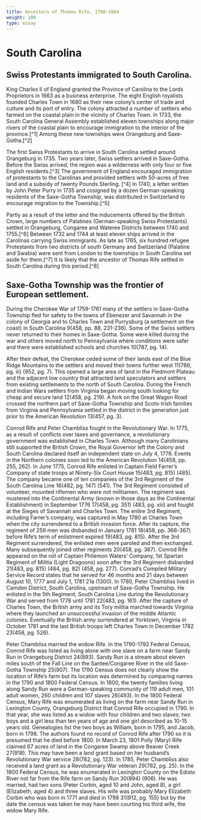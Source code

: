 ```yaml
---
title: Ancestors of Thomas Rife, 1780-1864
weight: 100
type: essay
---
```


# South Carolina

## Swiss Protestants immigrated to South Carolina.

King Charles II of England granted the Province of Carolina to the Lords Proprietors in 1663 as a business enterprise. The eight English royalists founded Charles Town in 1680 as their new colony’s center of trade and culture and its port of entry. The colony attracted a number of settlers who farmed on the coastal plain in the vicinity of Charles Town. In 1733, the South Carolina General Assembly established eleven townships along major rivers of the coastal plain to encourage immigration to the interior of the province.[^1] Among these new townships were Orangeburg and Saxe-Gotha.[^2]

The first Swiss Protestants to arrive in South Carolina settled around Orangeburg in 1735. Two years later, Swiss settlers arrived in Saxe-Gotha. Before the Swiss arrived, the region was a wilderness with only four or five English residents.[^3] The government of England encouraged immigration of protestants to the Carolinas and provided settlers with 50-acres of free land and a subsidy of twenty Pounds Sterling. [^4] In 1740, a letter written by John Peter Purry in 1735 and cosigned by a dozen German-speaking residents of the Saxe-Gotha Township, was distributed in Switzerland to encourage migration to the Township.[^5]

Partly as a result of the letter and the inducements offered by the British Crown, large numbers of Palatines (German-speaking Swiss Protestants) settled in Orangeburg, Congaree and Wateree Districts between 1740 and 1755.[^6] Between 1732 and 1744 at least eleven ships arrived in the Carolinas carrying Swiss immigrants. As late as 1765, six hundred refugee Protestants from two districts of south Germany and Switzerland (Palatine and Swabia) were sent from London to the townships in South Carolina set aside for them.[^7] It is likely that the ancestor of Thomas Rife settled in South Carolina during this period.[^8]

## Saxe-Gotha Township was the frontier of European settlement.

During the Cherokee War of 1759-1761 many of the settlers in Saxe-Gotha Township fled for safety to the towns of Ebenezer and Savannah in the colony of Georgia and to Charles Town and Purrysburg (a settlement on the coast) in South Carolina 9(458, pp. 88, 231-236). Some of the Swiss settlers never returned to their homes in Saxe-Gotha. Some were killed during the war and others moved north to Pennsylvania where conditions were safer and there were established schools and churches 10(787, pg. 14).

After their defeat, the Cherokee ceded some of their lands east of the Blue Ridge Mountains to the settlers and moved their towns further west 11(786, pg. iii) (952, pg. 7). This opened a large area of land in the Piedmont Plateau and the adjacent low country that attracted land speculators and settlers from existing settlements to the north of South Carolina. During the French and Indian Wars settlers from Virginia began moving south looking for cheap and secure land 12(458, pg. 219). A fork on the Great Wagon Road crossed the northern part of Saxe-Gotha Township and Scots-Irish families from Virginia and Pennsylvania settled in the district in the generation just prior to the American Revolution 13(457, pg. 3).

Conrod Rife and Peter Chambliss fought in the Revolutionary War. In 1775, as a result of conflicts over taxes and governance, a revolutionary government was established in Charles Town. Although many Carolinians still supported the British Crown, the Royal Governor left the Colony and South Carolina declared itself an independent state on July 4, 1776. Events in the Northern colonies soon led to the American Revolution 14(458, pp. 255, 262).
In June 1775, Conrod Rife enlisted in Captain Field Farrer’s Company of state troops at Ninety-Six Court House 15(483, pg. 815) (485). The company became one of ten companies of the 3rd Regiment of the South Carolina Line 16(482, pg. 147) (541). The 3rd Regiment consisted of volunteer, mounted riflemen who were not militiamen. The regiment was mustered into the Continental Army (known in those days as the Continental Establishment) in September 1776 17(458, pg. 351) (483, pg. xiii) and fought at the Sieges of Savannah and Charles Town. The entire 3rd Regiment, including Farrer’s company, was captured in May 1780 at Charles Town when the city surrendered to a British invasion force. After its capture, the regiment of 259 men was disbanded in January 1781 18(458, pp. 366-367) before Rife’s term of enlistment expired 19(483, pg. 815).
After the 3rd Regiment surrendered, the enlisted men were paroled and then exchanged. Many subsequently joined other regiments 20(458, pg. 367). Conrod Rife appeared on the roll of Captain Philemon Waters’ Company, 1st Spartan Regiment of Militia (Light Dragoons) soon after the 3rd Regiment disbanded 21(483, pg. 815) (484, pg. 82) (458, pg. 277). Conrad’s Compiled Military Service Record states that he served for 46 months and 21 days between August 10, 1777 and July 1, 1781 21a (1300).
In 1780, Peter Chambliss lived in Camden District, South Carolina, upstream of Saxe-Gotha Township. He enlisted in the 5th Regiment, South Carolina Line during the Revolutionary War and served from 1778 until 1781 22(483, pg. 161).
After the capture of Charles Town, the British army and its Tory militia marched towards Virginia where they launched an unsuccessful invasion of the middle Atlantic colonies. Eventually the British army surrendered at Yorktown, Virginia in October 1781 and the last British troops left Charles Town in December 1782 23(458, pg. 526).

Peter Chambliss married the widow Rife. In the 1790-1792 Federal Census, Conrod Rife was listed as living alone with one slave on a farm near Sandy Run in Orangeburg District 24(893). Sandy Run is a stream about eleven miles south of the Fall Line on the Santee/Congaree River in the old Saxe-Gotha Township 25(907). The 1790 Census does not clearly show the location of Rife’s farm but its location was determined by comparing names in the 1790 and 1800 Federal Census. In 1800, the twenty families living along Sandy Run were a German-speaking community of 119 adult men, 101 adult women, 260 children and 107 slaves 26(493).
In the 1800 Federal Census, Mary Rife was enumerated as living on the farm near Sandy Run in Lexington County, Orangeburg District that Conrod Rife occupied in 1790. In that year, she was listed as a widow with four children and two slaves; two boys and a girl less than ten years of age and one girl described as 10-15 years old. Genealogies list the two boys as William, born in 1795, and Jacob, born in 1798. The authors found no record of Conrod Rife after 1790 so it is presumed that he died before 1800.
In March 23, 1801 Polly (Mary) Rife claimed 67 acres of land in the Congaree Swamp above Beaver Creek 27(918). This may have been a land grant based on her husband’s Revolutionary War service 28(782, pg. 123).
In 1785, Peter Chambliss also received a land grant as a Revolutionary War veteran 29(782, pg. 25). In the 1800 Federal Census, he was enumerated in Lexington County on the Edisto River not far from the Rife farm on Sandy Run 30(894) (906). He was married, had two sons (Peter Corbin, aged 10 and John, aged 8), a girl (Elizabeth, aged 4) and three slaves. His wife was probably Mary Elizabeth Corbin who was born in 1771 and died in 1798 31(912, pg. 155) but by the date the census was taken he may have been courting his third wife, the widow Mary Rife.
